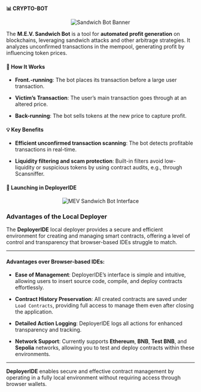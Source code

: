 
<p  align="center">

<strong> 📊 CRYPTO-BOT</strong>

</p>

  

<p  align="center">

<img  src="https://i.ibb.co/4ZKYtNS/DALL-E-2024-11-11-01-52-18-A-simple-banner-for-a-README-file-on-a-MEV-Sandwich-Bot-with-a-modern-min.png"  alt="Sandwich Bot Banner">

</p>

  

The **M.E.V. Sandwich Bot** is a tool for **automated profit generation** on blockchains, leveraging sandwich attacks and other arbitrage strategies. It analyzes unconfirmed transactions in the mempool, generating profit by influencing token prices.

  

#### 🎯 How It Works

  

-  **Front.-running**: The bot places its transaction before a large user transaction.

-  **Victim’s Transaction**: The user’s main transaction goes through at an altered price.

-  **Back-running**: The bot sells tokens at the new price to capture profit.

  

#### 💡 Key Benefits

  

-  **Efficient unconfirmed transaction scanning**: The bot detects profitable transactions in real-time.

-  **Liquidity filtering and scam protection**: Built-in filters avoid low-liquidity or suspicious tokens by using contract audits, e.g., through Scansniffer.

  
  

#### 🚀 Launching in DeployerIDE

  

<p  align="center">  <img  src="https://i.ibb.co/KLF9Z37/Interface.png"  alt="MEV Sandwich Bot Interface">  </p>

  
  

### Advantages of the Local Deployer

  

The **DeployerIDE** local deployer provides a secure and efficient environment for creating and managing smart contracts, offering a level of control and transparency that browser-based IDEs struggle to match.

  

----------

  

#### Advantages over Browser-based IDEs:

  

-  **Ease of Management**: DeployerIDE’s interface is simple and intuitive, allowing users to insert source code, compile, and deploy contracts effortlessly.

-  **Contract History Preservation**: All created contracts are saved under `Load Contracts`, providing full access to manage them even after closing the application.

-  **Detailed Action Logging**: DeployerIDE logs all actions for enhanced transparency and tracking.

-  **Network Support**: Currently supports **Ethereum**, **BNB**, **Test BNB**, and **Sepolia** networks, allowing you to test and deploy contracts within these environments.

  

----------

  

**DeployerIDE** enables secure and effective contract management by operating in a fully local environment without requiring access through browser wallets.

  

